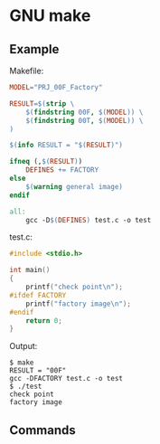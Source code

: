 # GNU make

## Example

Makefile:

```mk
MODEL="PRJ_00F_Factory"

RESULT=$(strip \
	$(findstring 00F, $(MODEL)) \
	$(findstring 00T, $(MODEL)) \
)

$(info RESULT = "$(RESULT)")

ifneq (,$(RESULT))
	DEFINES += FACTORY
else
	$(warning general image)
endif

all:
	gcc -D$(DEFINES) test.c -o test
```

test.c:

```c
#include <stdio.h>

int main()
{
    printf("check point\n");
#ifdef FACTORY
    printf("factory image\n");
#endif
    return 0;
}
```

Output:

```
$ make
RESULT = "00F"
gcc -DFACTORY test.c -o test
$ ./test
check point
factory image
```

## Commands
